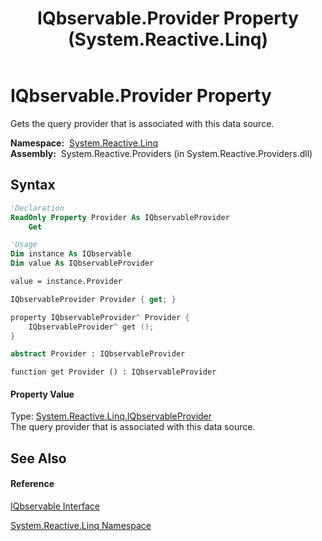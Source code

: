 ﻿---
title: IQbservable.Provider Property  (System.Reactive.Linq)
TOCTitle: Provider Property
ms:assetid: P:System.Reactive.Linq.IQbservable.Provider
ms:mtpsurl: https://msdn.microsoft.com/en-us/library/system.reactive.linq.iqbservable.provider(v=VS.103)
ms:contentKeyID: 36068596
ms.date: 06/28/2011
mtps_version: v=VS.103
f1_keywords:
- System.Reactive.Linq.IQbservable.get_Provider
- System.Reactive.Linq.IQbservable.Provider
dev_langs:
- CSharp
- JScript
- VB
- FSharp
- c++
---

# IQbservable.Provider Property

Gets the query provider that is associated with this data source.

**Namespace:**  [System.Reactive.Linq](hh211929\(v=vs.103\).md)  
**Assembly:**  System.Reactive.Providers (in System.Reactive.Providers.dll)

## Syntax

``` vb
'Declaration
ReadOnly Property Provider As IQbservableProvider
    Get
```

``` vb
'Usage
Dim instance As IQbservable
Dim value As IQbservableProvider

value = instance.Provider
```

``` csharp
IQbservableProvider Provider { get; }
```

``` c++
property IQbservableProvider^ Provider {
    IQbservableProvider^ get ();
}
```

``` fsharp
abstract Provider : IQbservableProvider
```

``` jscript
function get Provider () : IQbservableProvider
```

#### Property Value

Type: [System.Reactive.Linq.IQbservableProvider](hh212104\(v=vs.103\).md)  
The query provider that is associated with this data source.  

## See Also

#### Reference

[IQbservable Interface](hh229615\(v=vs.103\).md)

[System.Reactive.Linq Namespace](hh211929\(v=vs.103\).md)

